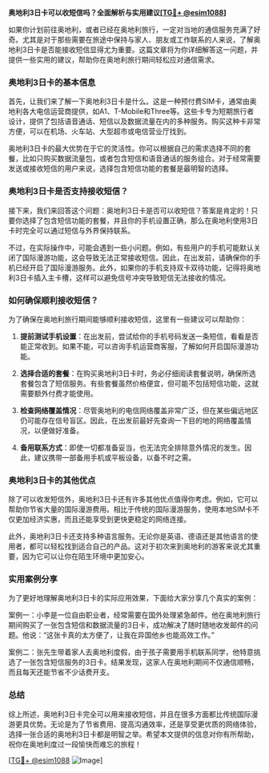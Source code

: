 **奥地利3日卡可以收短信吗？全面解析与实用建议[[TG💪+ @esim1088](https://t.me/s/esim1088)]**

如果你计划前往奥地利，或者已经在奥地利旅行，一定对当地的通信服务充满了好奇。尤其是对于那些需要在旅途中保持与家人、朋友或工作联系的人来说，了解奥地利3日卡是否能接收短信显得尤为重要。这篇文章将为你详细解答这一问题，并提供一些实用的建议，帮助你在奥地利旅行期间轻松应对通信需求。

### 奥地利3日卡的基本信息

首先，让我们来了解一下奥地利3日卡是什么。这是一种预付费SIM卡，通常由奥地利各大电信运营商提供，如A1、T-Mobile和Three等。这些卡专为短期旅行者设计，提供了包括语音通话、短信以及数据流量在内的多种服务。购买这种卡非常方便，可以在机场、火车站、大型超市或电信营业厅找到。

奥地利3日卡的最大优势在于它的灵活性。你可以根据自己的需求选择不同的套餐，比如只购买数据流量包，或者包含短信和语音通话的服务组合。对于经常需要发送或接收短信的用户来说，选择包含短信功能的套餐是最明智的选择。

### 奥地利3日卡是否支持接收短信？

接下来，我们来回答这个问题：奥地利3日卡是否可以收短信？答案是肯定的！只要你选择了包含短信功能的套餐，并且你的手机设置正确，那么在奥地利使用3日卡时完全可以通过短信与外界保持联系。

不过，在实际操作中，可能会遇到一些小问题。例如，有些用户的手机可能默认关闭了国际漫游功能，这会导致无法正常接收短信。因此，在出发前，请确保你的手机已经开启了国际漫游服务。此外，如果你的手机支持双卡双待功能，记得将奥地利3日卡插入主卡槽，这样可以避免信号冲突导致短信无法接收的情况。

### 如何确保顺利接收短信？

为了确保在奥地利旅行期间能够顺利接收短信，这里有一些建议可以帮助你：

1. **提前测试手机设置**：在出发前，尝试给你的手机号码发送一条短信，看看是否能正常收到。如果不能，可以咨询手机运营商客服，了解如何开启国际漫游功能。
   
2. **选择合适的套餐**：在购买奥地利3日卡时，务必仔细阅读套餐说明，确保所选套餐包含了短信服务。有些套餐虽然价格便宜，但可能不包括短信功能，这就需要额外付费才能使用。

3. **检查网络覆盖情况**：尽管奥地利的电信网络覆盖非常广泛，但在某些偏远地区仍可能存在信号盲区。因此，在出发前最好先查询一下目的地的网络覆盖情况，以便做好准备。

4. **备用联系方式**：即使一切都准备妥当，也无法完全排除意外情况的发生。因此，建议携带一部备用手机或平板设备，以备不时之需。

### 奥地利3日卡的其他优点

除了可以收发短信外，奥地利3日卡还有许多其他优点值得你考虑。例如，它可以帮助你节省大量的国际漫游费用。相比于传统的国际漫游服务，使用本地SIM卡不仅更加经济实惠，而且还能享受到更快更稳定的网络连接。

此外，奥地利3日卡还支持多种语言服务。无论你是英语、德语还是其他语言的使用者，都可以轻松找到适合自己的产品。这对于初次来到奥地利的游客来说尤其重要，因为它可以让你在陌生环境中更加安心。

### 实用案例分享

为了更好地理解奥地利3日卡的实际应用效果，下面给大家分享几个真实的案例：

案例一：小李是一位自由职业者，经常需要在国外处理紧急邮件。他在奥地利旅行期间购买了一张包含短信和数据流量的3日卡，成功解决了随时随地收发邮件的问题。他说：“这张卡真的太方便了，让我在异国他乡也能高效工作。”

案例二：张先生带着家人去奥地利度假，由于孩子需要用手机联系同学，他特意挑选了一张包含短信服务的3日卡。结果发现，这家人在奥地利期间不仅通信顺畅，而且每天还能节省不少话费开支。

### 总结

综上所述，奥地利3日卡完全可以用来接收短信，并且在很多方面都比传统国际漫游更具优势。无论是为了节省费用、提高沟通效率，还是享受更优质的网络体验，选择一张合适的奥地利3日卡都是明智之举。希望本文提供的信息对你有所帮助，祝你在奥地利度过一段愉快而难忘的旅程！

[[TG💪+ @esim1088](https://t.me/s/esim1088) ![Image](https://i.postimg.cc/4NQfJmqS/Snipaste-2025-05-13-00-14-12.png)]